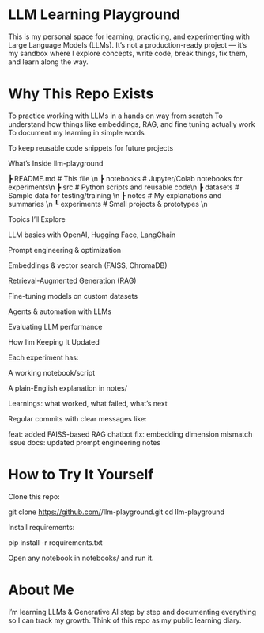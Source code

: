 # LLM Learning Playground

This is my personal space for learning, practicing, and experimenting with Large Language Models (LLMs).
It’s not a production-ready project — it’s my sandbox where I explore concepts, write code, break things, fix them, and learn along the way.

# Why This Repo Exists

To practice working with LLMs in a hands on way from scratch
To understand how things like embeddings, RAG, and fine tuning actually work
To document my learning in simple words

To keep reusable code snippets for future projects

 What’s Inside
 llm-playground
 
 ┣  README.md        # This file \n
 ┣  notebooks        # Jupyter/Colab notebooks for experiments\n
 ┣  src              # Python scripts and reusable code\n
 ┣  datasets         # Sample data for testing/training \n
 ┣  notes            # My explanations and summaries \n
 ┗  experiments      # Small projects & prototypes \n

 Topics I’ll Explore

LLM basics with OpenAI, Hugging Face, LangChain

Prompt engineering & optimization

Embeddings & vector search (FAISS, ChromaDB)

Retrieval-Augmented Generation (RAG)

Fine-tuning models on custom datasets

Agents & automation with LLMs

Evaluating LLM performance

 How I’m Keeping It Updated

Each experiment has:

A working notebook/script

A plain-English explanation in notes/

Learnings: what worked, what failed, what’s next

Regular commits with clear messages like:

feat: added FAISS-based RAG chatbot
fix: embedding dimension mismatch issue
docs: updated prompt engineering notes

# How to Try It Yourself

Clone this repo:

git clone https://github.com/<your-username>/llm-playground.git
cd llm-playground


Install requirements:

pip install -r requirements.txt


Open any notebook in notebooks/ and run it.


 # About Me

I’m learning LLMs & Generative AI step by step and documenting everything so I can track my growth.
Think of this repo as my public learning diary.
